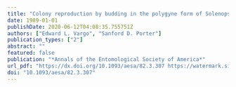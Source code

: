 ```yaml
---
title: "Colony reproduction by budding in the polygyne form of Solenopsis invicta (Hymenoptera: Formicidae)"
date: 1989-01-01
publishDate: 2020-06-12T04:08:35.755751Z
authors: ["Edward L. Vargo", "Sanford D. Porter"]
publication_types: ["2"]
abstract: ""
featured: false
publication: "*Annals of the Entomological Society of America*"
url_pdf: "https://dx.doi.org/10.1093/aesa/82.3.307 https://watermark.silverchair.com/aesa82-0307.pdf?token=AQECAHi208BE49Ooan9kkhW_Ercy7Dm3ZL_9Cf3qfKAc485ysgAAAlUwggJRBgkqhkiG9w0BBwagggJCMIICPgIBADCCAjcGCSqGSIb3DQEHATAeBglghkgBZQMEAS4wEQQMpWo-S3T0VjoLQ9yPAgEQgIICCFgS7ZK-N6qqzJjZ-DjiG4w4QTL8UfP9kothMhsl2qmzNxa3iIZKQscsbeqkY_9pR2z_n9c5d5sKIw8CvaeS27CstZcpK1IPWAGnEVv6MxN-s_Plntm9Wnkfl7vpOyvEWJ6jsumCrEQVfQeAYctx_j-UHYiBbPCTBlCQSK4wHkftXDUqqj0rq7XydePd5mooXOxpQ0dtu2VwMJfaHY2BmnnLweWk21eCXh08M2S9OXYGuA8jFnkYXQDVsTZrBQJ5F6ohRKeTnuBXh5S9I0p-RP9J6SmU0VvdYmPrOKgfdtRZPiIJ5q8cQEKzkaYxpZyapCyaVF1BvBYIn2A_KurC63R3fkkEhN2awK5MyQfIIFQgsakk6GGpvOKsex2R7Ffv8XiZsg7Gk8ztf_O0bSiHBykL3NSM5RjladL6TvUTWpM-wiuZZJZO8HFsX-04i6klm5HlgDkRrTLWcQkXJZkUeKofpA7nU4XDEzn0LytZqhZY0Vw4bMN5sB6Ujsvg2aoLh4DExynADBZV_DUE1qwivA0mH7MRQ1BUJEoUDhbLg3e0nGeqylgxqm9E0iNAAq66Um2brNDQOBnXJGaCYeiZdoK1HPiBf-gZ3BiX-gqFqWrBhkzywWc_ajXURudCc1DehBkWQqvDccbS5mYOe6tDDxiqtDbZk8uspk0bmdcZa28kW-ZGqYSpYP8"
doi: "10.1093/aesa/82.3.307"
---
```


